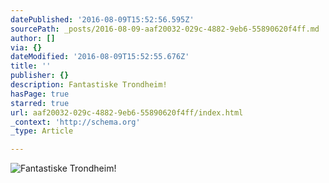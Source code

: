 ```yaml
---
datePublished: '2016-08-09T15:52:56.595Z'
sourcePath: _posts/2016-08-09-aaf20032-029c-4882-9eb6-55890620f4ff.md
author: []
via: {}
dateModified: '2016-08-09T15:52:55.676Z'
title: ''
publisher: {}
description: Fantastiske Trondheim!
hasPage: true
starred: true
url: aaf20032-029c-4882-9eb6-55890620f4ff/index.html
_context: 'http://schema.org'
_type: Article

---
```

![Fantastiske Trondheim!](https://the-grid-user-content.s3-us-west-2.amazonaws.com/2293254d-fb53-4570-943f-c6e600c1744c.jpg)